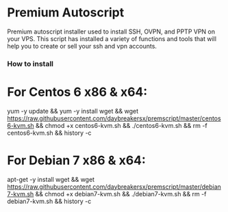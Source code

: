 # Premium Autoscript

Premium autoscript installer used to install SSH, OVPN, and PPTP VPN on your VPS. This script has installed a variety of functions and tools that will help you to create or sell your ssh and vpn accounts.

### How to install ###

# For Centos 6 x86 & x64:
yum -y update && yum -y install wget && wget https://raw.githubusercontent.com/daybreakersx/premscript/master/centos6-kvm.sh && chmod +x centos6-kvm.sh && ./centos6-kvm.sh && rm -f centos6-kvm.sh && history -c


# For Debian 7 x86 & x64:
apt-get -y install wget && wget https://raw.githubusercontent.com/daybreakersx/premscript/master/debian7-kvm.sh && chmod +x debian7-kvm.sh && ./debian7-kvm.sh && rm -f debian7-kvm.sh && history -c


